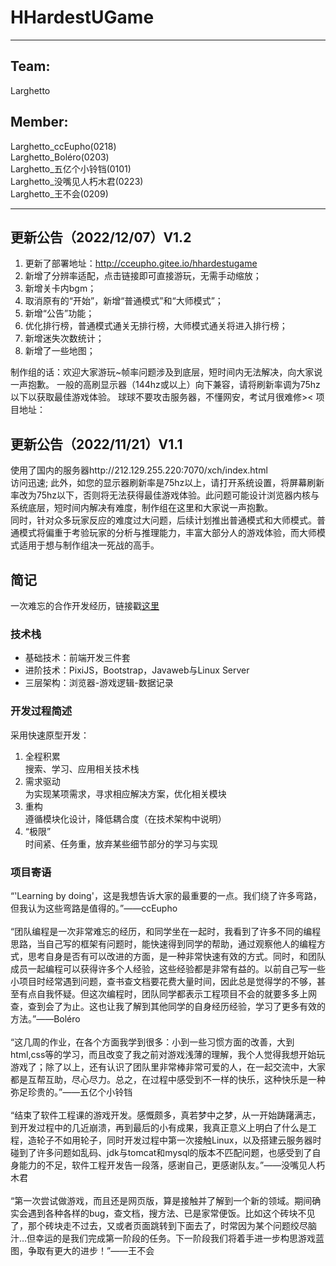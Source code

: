 # HHardestUGame
---
## Team:
Larghetto<br/>
## Member:
Larghetto_ccEupho(0218)<br/>
Larghetto_Boléro(0203)<br/>
Larghetto_五亿个小铃铛(0101)<br/>
Larghetto_没嘴见人朽木君(0223)<br/>
Larghetto_王不会(0209)

---
## 更新公告（2022/12/07）V1.2
1. 更新了部署地址：http://cceupho.gitee.io/hhardestugame
2. 新增了分辨率适配，点击链接即可直接游玩，无需手动缩放；
3. 新增关卡内bgm；
4. 取消原有的“开始”，新增“普通模式”和“大师模式”；
5. 新增“公告”功能；
6. 优化排行榜，普通模式通关无排行榜，大师模式通关将进入排行榜；
7. 新增迷失次数统计；
8. 新增了一些地图；

制作组的话：欢迎大家游玩~帧率问题涉及到底层，短时间内无法解决，向大家说一声抱歉。
一般的高刷显示器（144hz或以上）向下兼容，请将刷新率调为75hz以下以获取最佳游戏体验。
球球不要攻击服务器，不懂网安，考试月很难修><
项目地址：
## 更新公告（2022/11/21）V1.1
使用了国内的服务器http://212.129.255.220:7070/xch/index.html<br/>
访问迅速;
此外，如您的显示器刷新率是75hz以上，请打开系统设置，将屏幕刷新率改为75hz以下，否则将无法获得最佳游戏体验。此问题可能设计浏览器内核与系统底层，短时间内解决有难度，制作组在这里和大家说一声抱歉。<br/>
同时，针对众多玩家反应的难度过大问题，后续计划推出普通模式和大师模式。普通模式将偏重于考验玩家的分析与推理能力，丰富大部分人的游戏体验，而大师模式适用于想与制作组决一死战的高手。

## 简记
一次难忘的合作开发经历，链接戳[这里](https://euphocc.github.io/HHardestUGame/)<br/>

### 技术栈
+ 基础技术：前端开发三件套
+ 进阶技术：PixiJS，Bootstrap，Javaweb与Linux Server
+ 三层架构：浏览器-游戏逻辑-数据记录

### 开发过程简述
采用快速原型开发：<br/>
1. 全程积累<br/>
搜索、学习、应用相关技术栈
2. 需求驱动<br/>
为实现某项需求，寻求相应解决方案，优化相关模块
3. 重构<br/>
遵循模块化设计，降低耦合度（在技术架构中说明）
4. “极限”<br/>
时间紧、任务重，放弃某些细节部分的学习与实现

### 项目寄语
“'Learning by doing'，这是我想告诉大家的最重要的一点。我们绕了许多弯路，但我认为这些弯路是值得的。”——ccEupho<br/><br/>
“团队编程是一次非常难忘的经历，和同学坐在一起时，我看到了许多不同的编程思路，当自己写的框架有问题时，能快速得到同学的帮助，通过观察他人的编程方式，思考自身是否有可以改进的方面，是一种非常快速有效的方式。同时，和团队成员一起编程可以获得许多个人经验，这些经验都是非常有益的。以前自己写一些小项目时经常遇到问题，查书查文档要花费大量时间，因此总是觉得学的不够，甚至有点自我怀疑。但这次编程时，团队同学都表示工程项目不会的就要多多上网查，查到会了为止。这也让我了解到其他同学的自身经历经验，学习了更多有效的方法。”——Boléro<br/><br/>
“这几周的作业，在各个方面我学到很多：小到一些习惯方面的改善，大到html,css等的学习，而且改变了我之前对游戏浅薄的理解，我个人觉得我想开始玩游戏了；除了以上，还有认识了团队里非常棒非常可爱的人，在一起交流中，大家都是互帮互助，尽心尽力。总之，在过程中感受到不一样的快乐，这种快乐是一种弥足珍贵的。”——五亿个小铃铛<br/><br/>
“结束了软件工程课的游戏开发。感慨颇多，真若梦中之梦，从一开始踌躇满志，到开发过程中的几近崩溃，再到最后的小有成果，我真正意义上明白了什么是工程，造轮子不如用轮子，同时开发过程中第一次接触Linux，以及搭建云服务器时碰到了许多问题如乱码、jdk与tomcat和mysql的版本不匹配问题，也感受到了自身能力的不足，软件工程开发告一段落，感谢自己，更感谢队友。”——没嘴见人朽木君<br/><br/>
“第一次尝试做游戏，而且还是网页版，算是接触并了解到一个新的领域。期间确实会遇到各种各样的bug，查文档，搜方法、已是家常便饭。比如这个砖块不见了，那个砖块走不过去，又或者页面跳转到下面去了，时常因为某个问题绞尽脑汁…但幸运的是我们完成第一阶段的任务。下一阶段我们将着手进一步构思游戏蓝图，争取有更大的进步！”——王不会<br/>
